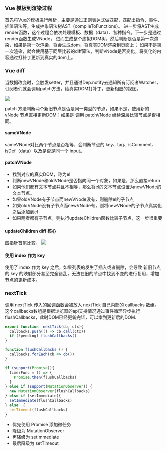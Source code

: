 
### Vue 模板到渲染过程

首先将Vue的模板进行解析，主要是通过正则表达式做匹配，匹配出指令、事件、插值语法等，生成抽象语法树AST（compileToFunctions）。
进一步将AST生成render函数，这个过程会依次处理模板、数据（data）、各种指令。下一步是通过render函数生成VNode，
进而生成整个虚拟DOM树，然后判断是否是第一次渲染，如果是第一次渲染，将会生成dom，将真实DOM渲染到页面上；
如果不是第一次渲染，就会使用基于同层比较的diff算法，判断vNode是否变化，将变化的内容通过打补丁更新到真实的dom上。


### Vue diff

当数据改变时，会触发setter，并且通过Dep.notify去通知所有订阅者Watcher，订阅者们就会调用patch方法，给真实DOM打补丁，更新相应的视图。

![](https://lantiany-1254329693.cos.ap-chongqing.myqcloud.com/blog/20220620174340.png)


patch 方法判断两个新旧节点是否是同一类型的节点，如果不是，使用新的 vNode 节点直接更新DOM；如果是 调用 patchVNode 继续深层比较节点是否相同。

#### sameVNode
sameVNode对比两个节点是否相等，会判断节点的 key、tag、isComment、isDef（data）以及是否是同一个 input。

#### patchVNode 

- 找到对应的真实DOM，称为el
- 判断newVNode和oldVNode是否指向同一个对象，如果是，那么直接return
- 如果他们都有文本节点并且不相等，那么将el的文本节点设置为newVNode的文本节点。
- 如果oldVNode有子节点而newVNode没有，则删除el的子节点
- 如果oldVNode没有子节点而newVNode有，则将newVNode的子节点真实化之后添加到el
- 如果两者都有子节点，则执行updateChildren函数比较子节点，这一步很重要

#### updateChildren diff 核心
四指针首尾比较。
![](https://lantiany-1254329693.cos.ap-chongqing.myqcloud.com/blog/20220620175124.png)

#### 使用 index 作为 key

使用了 index 作为 key 之后，如果列表的发生了插入或者删除，会导致 新旧节点的 key 的映射部分甚至完全错乱，无法在旧的节点中找到不变的进行复用，增加节点的更新成本。


### nextTick

调用 nextTick 传入的回调函数会被放入 nextTick 自己内部的 callbacks 数组。
这个callbacks数组是根据浏览器的api支持情况通过事件循环异步执行 flushCallbacks，此时DOM已经更新完毕，可以拿到更新后的DOM.
```typescript
export function  nextTick(cb, ctx){
  callbacks.push(() => cb.call(ctx))
  if (!pending) flushCallbacks()
}

function flushCallbacks () {
  callbacks.forEach(cb => cb())
}

if (support(Promise)){
  timerFunc = () => {
    Promise.then(flushCallbacks)
  }
} else if (support(MutationObserver)) {
  new MutationObserver(flushCallbacks)
} else if (setImmediate){
  setImmediate(flushCallbacks)
} else  {
  setTimeout(flushCallbacks)
}
```

- 优先使用 Promise 添加微任务
- 降级为 MutationObserver
- 再降级为 setImmediate
- 最后降级为 setTimeout

